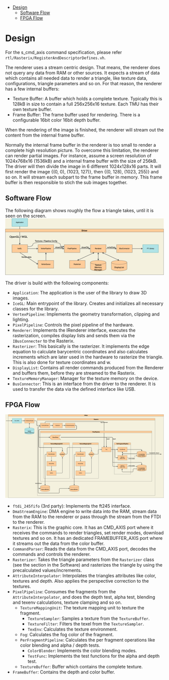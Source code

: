 
- [Design](#design)
  - [Software Flow](#software-flow)
  - [FPGA Flow](#fpga-flow)

# Design
For the s_cmd_axis command specification, please refer `rtl/Rasterix/RegisterAndDescriptorDefines.vh`.

The renderer uses a stream centric design. That means, the renderer does not query any data from RAM or other sources. It expects a stream of data which contains all needed data to render a triangle, like texture data, configurations, triangle parameters and so on. For that reason, the renderer has a few internal buffers:
- Texture Buffer: A buffer which holds a complete texture. Typically this is 128kB in size to contain a full 256x256x16 texture. Each TMU has their own texture buffer.
- Frame Buffer: The frame buffer used for rendering. There is a configurable 16bit color 16bit depth buffer.

When the rendering of the image is finished, the renderer will stream out the content from the internal frame buffer.

Normally the internal frame buffer in the renderer is too small to render a complete high resolution picture. To overcome this limitation, the renderer can render partial images. For instance, assume a screen resolution of 1024x768x16 (1536kB) and a internal frame buffer with the size of 256kB. The driver will then divide the image in 6 different 1024x128x16 parts. It will first render the image {(0, 0), (1023, 127)}, then {(0, 128), (1023, 255)} and so on. It will stream each subpart to the frame buffer in memory. This frame buffer is then responsible to stich the sub images together.

## Software Flow
The following diagram shows roughly the flow a triangle takes, until it is seen on the screen.
![software flow diagram](pictures/softwareFlow.drawio.png)

The driver is build with the following components:
- `Application`: The application is the user of the library to draw 3D images.
- `IceGL`: Main entrypoint of the library. Creates and initializes all necessary classes for the library.
- `VertexPipeline`: Implements the geometry transformation, clipping and lighting.
- `PixelPipeline`: Controls the pixel pipeline of the hardware.
- `Renderer`: Implements the IRenderer interface, executes the rasterization, compiles display lists and sends them via the `IBusConnecter` to the Rasterix.
- `Rasterizer`: This basically is the rasterizer. It implements the edge equation to calculate barycentric coordinates and also calculates increments which are later used in the hardware to rasterize the triangle. This is also done for texture coordinates and w.
- `DisplayList`: Contains all render commands produced from the Renderer and buffers them, before they are streamed to the Rasterix.
- `TextureMemoryManager`: Manager for the texture memory on the device.
- `BusConnector`: This is an interface from the driver to the renderer. It is used to transfer the data via the defined interface like USB.
## FPGA Flow
![fpga flow diagram](pictures/fpgaFlow.drawio.png)
- `ftdi_245fifo` (3rd party): Implements the ft245 interface.
- `DmaStreamEngine`: DMA engine to write data into the RAM, stream data from the RAM to the renderer or pass through the stream from the FTDI to the renderer.
- `Rasterix`: This is the graphic core. It has an CMD_AXIS port where it receives the commands to render triangles, set render modes, download textures and so on. It has an dedicated FRAMEBUFFER_AXIS port where it streams out the data from the color buffer.
- `CommandParser`: Reads the data from the CMD_AXIS port, decodes the commands and controls the renderer.
- `Rasterizer`: Takes the triangle parameters from the `Rasterizer` class (see the section in the Software) and rasterizes the triangle by using the precalculated values/increments.
- `AttributeInterpolator`: Interpolates the triangles attributes like color, textures and depth. Also applies the perspective correction to the textures.
- `PixelPipeline`: Consumes the fragments from the `AttributeInterpolator`, and does the depth test, alpha test, blending and texenv calculations, texture clamping and so on.
  - `TextureMappingUnit`: The texture mapping unit to texture the fragment. 
    - `TextureSampler`: Samples a texture from the `TextureBuffer`.
    - `TextureFilter`: Filters the texel from the `TextureSampler`.
    - `TexEnv`: Calculates the texture environment.
  - `Fog`: Calculates the fog color of the fragment.
  - `PerFragmentPipeline`: Calculates the per fragment operations like color blending and alpha / depth tests.
    - `ColorBlender`: Implements the color blending modes.
    - `TestFunc`: Implements the test functions for the alpha and depth test.
  - `TextureBuffer`: Buffer which contains the complete texture.
- `FrameBuffer`: Contains the depth and color buffer.
